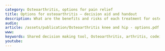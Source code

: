 ```yaml
---
category: Osteoarthritis, options for pain relief
title: Options for osteoarthritis – decision aid and handout
description: What are the benefits and risks of each treatment for osteoarthritis?
audio: 
article: /assets/publication/Osteoarthritis knee and hip - options.pdf
www: 
keywords: Shared decision making tool, Osteoarthritis, arthritis, codeine, tramadol, painkillers, paracetamol, opiates, chondroitin, glucosamine, TENS, capsaicin, exercise, acupuncture, NSAID creams, NSAID, surgery, withdrawal symptoms, heart attack,  stomach ulcer, NNT
youtube:
--- 
```

